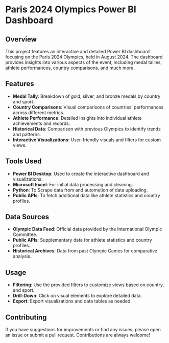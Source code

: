 # Paris 2024 Olympics Power BI Dashboard

## Overview

This project features an interactive and detailed Power BI dashboard focusing on the Paris 2024 Olympics, held in August 2024. The dashboard provides insights into various aspects of the event, including medal tallies, athlete performances, country comparisons, and much more.

## Features

- **Medal Tally**: Breakdown of gold, silver, and bronze medals by country and sport.
- **Country Comparisons**: Visual comparisons of countries’ performances across different metrics.
- **Athlete Performance**: Detailed insights into individual athlete achievements and records.
- **Historical Data**: Comparison with previous Olympics to identify trends and patterns.
- **Interactive Visualizations**: User-friendly visuals and filters for custom views.

## Tools Used

- **Power BI Desktop**: Used to create the interactive dashboard and visualizations.
- **Microsoft Excel**: For initial data processing and cleaning.
- **Python**: To Scrape data from and autometion of data uploading.
- **Public APIs**: To fetch additional data like athlete statistics and country profiles.

## Data Sources

- **Olympic Data Feed**: Official data provided by the International Olympic Committee.
- **Public APIs**: Supplementary data for athlete statistics and country profiles.
- **Historical Archives**: Data from past Olympic Games for comparative analysis.

## Usage

- **Filtering**: Use the provided filters to customize views based on country, and sport.
- **Drill-Down**: Click on visual elements to explore detailed data.
- **Export**: Export visualizations and data tables as needed.

## Contributing

If you have suggestions for improvements or find any issues, please open an issue or submit a pull request. Contributions are always welcome!
